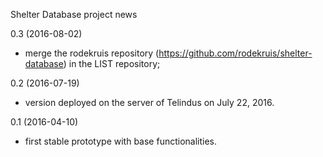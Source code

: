 Shelter Database project news


0.3 (2016-08-02)
* merge the rodekruis repository (https://github.com/rodekruis/shelter-database)
  in the LIST repository;

0.2 (2016-07-19)
* version deployed on the server of Telindus on July 22, 2016.

0.1 (2016-04-10)
* first stable prototype with base functionalities.
